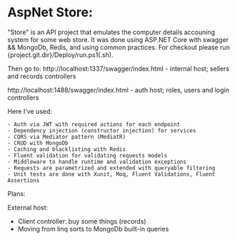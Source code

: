 # AspNet Store:
"Store" is an API project that emulates the computer details accouning system for some web store. It was done using ASP.NET Core with swagger &amp;&amp; MongoDb, Redis, and using common practices.
For checkout please run {project.git.dir}/Deploy/run.ps1(.sh).

Then go to:
http://localhost:1337/swagger/index.html - internal host; sellers and records controllers

http://localhost:1488/swagger/index.html - auth host; roles, users and login controllers

Here I've used: 

    - Auth via JWT with required actions for each endpoint
    - Dependency injection (constructor injection) for services
    - CQRS via Mediator pattern (MediatR)
    - CRUD with MongoDb
    - Caching and blacklisting with Redis
    - Fluent validation for validating requests models
    - Middleware to handle runtime and validation exceptions
    - Requests are parametrized and extended with queryable filtering
    - Unit tests are done with Xunit, Moq, Fluent Validations, Fluent Assertions

Plans:

External host:
- Client controller: buy some things (records)
- Moving from linq sorts to MongoDb built-in queries
